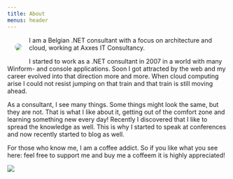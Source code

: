 ```yaml
---
title: About
menus: header
---
```

<div class="circular--portrait">
<img style="float: left; margin:1.2em; border-radius: 50%; max-width:15em" src="https://sessionize.com/image/c692-400o400o2-9c2j4mybfFsRGXj3qTwykm.jpeg">
</div>
I am a Belgian .NET consultant with a focus on architecture and cloud, working at Axxes IT Consultancy.  

I started to work as a .NET consultant in 2007 in a world with many Winform- and console applications. Soon I got attracted by the web and my career evolved into that direction more and more. When cloud computing arise I could not resist jumping on that train and that train is still moving ahead.

As a consultant, I see many things. Some things might look the same, but they are not. That is what I like about it, getting out of the comfort zone and learning something new every day! Recently I discovered that I like to spread the knowledge as well. This is why I started to speak at conferences and now recently started to blog as well. 

For those who know me, I am a coffee addict. So if you like what you see here: feel free to support me and buy me a coffeem it is highly appreciated! 

<a href="https://www.buymeacoffee.com/robvanpamel"><img src="https://img.buymeacoffee.com/button-api/?text=Buy me a coffee!&emoji=&slug=robvanpamel&button_colour=FFDD00&font_colour=000000&font_family=Cookie&outline_colour=000000&coffee_colour=ffffff" /></a>